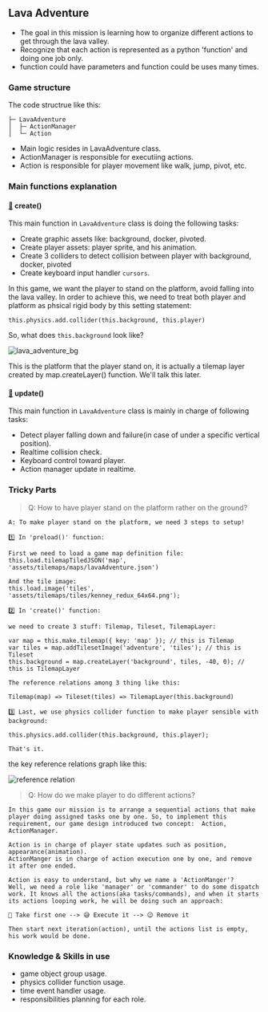 ## Lava Adventure

- The goal in this mission is learning how to organize different actions to get through the lava valley.
- Recognize that each action is represented as a python 'function' and doing one job only.
- function could have parameters and function could be uses many times.

### Game structure

The code structrue like this:

```
├─ LavaAdventure
│  ├─ ActionManager
│  └─ Action
```

- Main logic resides in LavaAdventure class.
- ActionManager is responsible for executiing actions.
- Action is responsible for player movement like walk, jump, pivot, etc.

### Main functions explanation

#### [🍭](#/disclosure?line=45) create()

This main function in `LavaAdventure` class is doing the following tasks:

- Create graphic assets like: background, docker, pivoted.
- Create player assets: player sprite, and his animation.
- Create 3 colliders to detect collision between player with background, docker, pivoted
- Create keyboard input handler `cursors`.

In this game, we want the player to stand on the platform, avoid falling into the lava valley. In order to achieve this, we need to treat both player and platform as phsical rigid body by this setting statement:

```
this.physics.add.collider(this.background, this.player)
```

So, what does `this.background` look like?

![lava_adventure_bg](assets/tilemaps/tiles/lavaAdventure_background.png)

This is the platform that the player stand on, it is actually a tilemap layer created by map.createLayer() function. We'll talk this later.

#### [🍭](#/disclosure?line=202) update()

This main function in `LavaAdventure` class is mainly in charge of following tasks:

- Detect player falling down and failure(in case of under a specific vertical position).
- Realtime collision check.
- Keyboard control toward player.
- Action manager update in realtime.

### Tricky Parts

> Q: How to have player stand on the platform rather on the ground?

```
A: To make player stand on the platform, we need 3 steps to setup!

1️⃣ In 'preload()' function:

First we need to load a game map definition file:
this.load.tilemapTiledJSON('map', 'assets/tilemaps/maps/lavaAdventure.json')

And the tile image:
this.load.image('tiles', 'assets/tilemaps/tiles/kenney_redux_64x64.png');

2️⃣ In 'create()' function:

we need to create 3 stuff: Tilemap, Tileset, TilemapLayer:

var map = this.make.tilemap({ key: 'map' }); // this is Tilemap
var tiles = map.addTilesetImage('adventure', 'tiles'); // this is Tileset
this.background = map.createLayer('background', tiles, -40, 0); // this is TilemapLayer

The reference relations among 3 thing like this:

Tilemap(map) => Tileset(tiles) => TilemapLayer(this.background)

3️⃣ Last, we use physics collider function to make player sensible with background:

this.physics.add.collider(this.background, this.player);

That's it.
```

the key reference relations graph like this:

![reference relation](games/code/tiles_map_reference.png)

> Q: How do we make player to do different actions?

```
In this game our mission is to arrange a sequential actions that make player doing assigned tasks one by one. So, to implement this requirement, our game design introduced two concept:  Action, ActionManager.

Action is in charge of player state updates such as position, appearance(animation).
ActionManger is in charge of action execution one by one, and remove it after one ended.

Action is easy to understand, but why we name a 'ActionManger'? 
Well, we need a role like 'manager' or 'commander' to do some dispatch work. It knows all the actions(aka tasks/commands), and when it starts its actions looping work, he will be doing such an approach:

🤔 Take first one --> 😅 Execute it --> 😉 Remove it 

Then start next iteration(action), until the actions list is empty, his work would be done.
```


### Knowledge & Skills in use

- game object group usage.
- physics collider function usage.
- time event handler usage.
- responsibilities planning for each role.